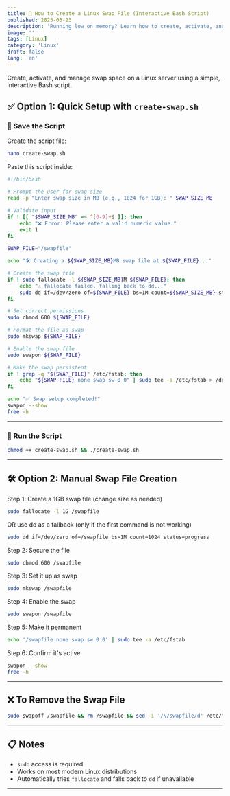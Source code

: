 ```yaml
---
title: 🐧 How to Create a Linux Swap File (Interactive Bash Script)
published: 2025-05-23
description: 'Running low on memory? Learn how to create, activate, and manage swap space on Linux server using a simple, interactive Bash script'
image: ''
tags: [Linux]
category: 'Linux'
draft: false 
lang: 'en'
---
```


Create, activate, and manage swap space on a Linux server using a simple, interactive Bash script.


## ✅ Option 1: Quick Setup with `create-swap.sh`

### 📝 Save the Script

Create the script file:

```bash
nano create-swap.sh
```

Paste this script inside:

```bash
#!/bin/bash

# Prompt the user for swap size
read -p "Enter swap size in MB (e.g., 1024 for 1GB): " SWAP_SIZE_MB

# Validate input
if ! [[ "$SWAP_SIZE_MB" =~ ^[0-9]+$ ]]; then
    echo "❌ Error: Please enter a valid numeric value."
    exit 1
fi

SWAP_FILE="/swapfile"

echo "🛠️ Creating a ${SWAP_SIZE_MB}MB swap file at ${SWAP_FILE}..."

# Create the swap file
if ! sudo fallocate -l ${SWAP_SIZE_MB}M ${SWAP_FILE}; then
    echo "⚠️ fallocate failed, falling back to dd..."
    sudo dd if=/dev/zero of=${SWAP_FILE} bs=1M count=${SWAP_SIZE_MB} status=progress
fi

# Set correct permissions
sudo chmod 600 ${SWAP_FILE}

# Format the file as swap
sudo mkswap ${SWAP_FILE}

# Enable the swap file
sudo swapon ${SWAP_FILE}

# Make the swap persistent
if ! grep -q "${SWAP_FILE}" /etc/fstab; then
    echo "${SWAP_FILE} none swap sw 0 0" | sudo tee -a /etc/fstab > /dev/null
fi

echo "✅ Swap setup completed!"
swapon --show
free -h
```

---

### 🧪 Run the Script

```bash
chmod +x create-swap.sh && ./create-swap.sh
```

---

## 🛠️ Option 2: Manual Swap File Creation

Step 1: Create a 1GB swap file (change size as needed)
```bash
sudo fallocate -l 1G /swapfile
```
OR use dd as a fallback (only if the first command is not working)
```bash
sudo dd if=/dev/zero of=/swapfile bs=1M count=1024 status=progress
```
Step 2: Secure the file
```bash
sudo chmod 600 /swapfile
```
Step 3: Set it up as swap
```bash
sudo mkswap /swapfile
```
Step 4: Enable the swap
```bash
sudo swapon /swapfile
```
Step 5: Make it permanent
```bash
echo '/swapfile none swap sw 0 0' | sudo tee -a /etc/fstab
```

Step 6: Confirm it's active
```bash
swapon --show
free -h
```

---

## ❌ To Remove the Swap File

```bash
sudo swapoff /swapfile && rm /swapfile && sed -i '/\/swapfile/d' /etc/fstab
```

---

## 📋 Notes

* `sudo` access is required
* Works on most modern Linux distributions
* Automatically tries `fallocate` and falls back to `dd` if unavailable

---
